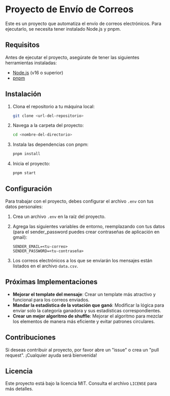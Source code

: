 
# Proyecto de Envío de Correos

Este es un proyecto que automatiza el envío de correos electrónicos. Para ejecutarlo, se necesita tener instalado Node.js y pnpm. 

## Requisitos

Antes de ejecutar el proyecto, asegúrate de tener las siguientes herramientas instaladas:

- [Node.js](https://nodejs.org/) (v16 o superior)
- [pnpm](https://pnpm.io/)

## Instalación

1. Clona el repositorio a tu máquina local:
   ```bash
   git clone <url-del-repositorio>
   ```

2. Navega a la carpeta del proyecto:
   ```bash
   cd <nombre-del-directorio>
   ```

3. Instala las dependencias con pnpm:
   ```bash
   pnpm install
   ```

4. Inicia el proyecto:
   ```bash
   pnpm start
   ```

## Configuración

Para trabajar con el proyecto, debes configurar el archivo `.env` con tus datos personales:

1. Crea un archivo `.env` en la raíz del proyecto.
2. Agrega las siguientes variables de entorno, reemplazando con tus datos (para el sender_password puedes crear contraseñas de aplicación en gmail):
   ```env
   SENDER_EMAIL=<tu-correo>
   SENDER_PASSWORD=<tu-contraseña>
   ```

3. Los correos electrónicos a los que se enviarán los mensajes están listados en el archivo `data.csv`.

## Próximas Implementaciones

- **Mejorar el template del mensaje**: Crear un template más atractivo y funcional para los correos enviados.
- **Mandar la estadística de la votación que ganó**: Modificar la lógica para enviar solo la categoría ganadora y sus estadísticas correspondientes.
- **Crear un mejor algoritmo de shuffle**: Mejorar el algoritmo para mezclar los elementos de manera más eficiente y evitar patrones circulares.

## Contribuciones

Si deseas contribuir al proyecto, por favor abre un "issue" o crea un "pull request". ¡Cualquier ayuda será bienvenida!

## Licencia

Este proyecto está bajo la licencia MIT. Consulta el archivo `LICENSE` para más detalles.
